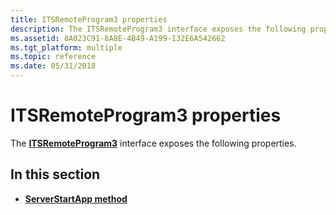 ```yaml
---
title: ITSRemoteProgram3 properties
description: The ITSRemoteProgram3 interface exposes the following properties.
ms.assetid: 8A023C91-8A8E-4B49-A199-132E6A542662
ms.tgt_platform: multiple
ms.topic: reference
ms.date: 05/31/2018
---
```


# ITSRemoteProgram3 properties

The [**ITSRemoteProgram3**](itsremoteprogram3.md) interface exposes the following properties.

## In this section

-   [**ServerStartApp method**](itsremoteprogram3-serverstartapp.md)

 

 




